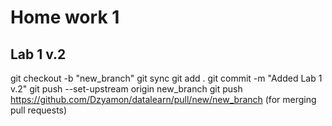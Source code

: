# Home work 1

## Lab 1 v.2

git checkout -b "new_branch"
git sync
git add .
git commit -m "Added Lab 1 v.2"
git push --set-upstream origin new_branch
git push
https://github.com/Dzyamon/datalearn/pull/new/new_branch 
(for merging pull requests)
